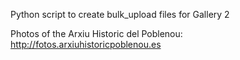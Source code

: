 Python script to create bulk_upload files for Gallery 2 

Photos of the Arxiu Historic del Poblenou: http://fotos.arxiuhistoricpoblenou.es
